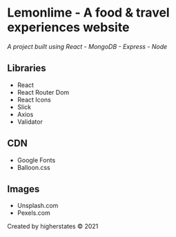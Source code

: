 # Lemonlime - A food & travel experiences website
*A project built using React - MongoDB - Express - Node*

## Libraries
- React
- React Router Dom
- React Icons
- Slick
- Axios
- Validator

## CDN
- Google Fonts
- Balloon.css

## Images
- Unsplash.com
- Pexels.com

Created by higherstates &copy; 2021